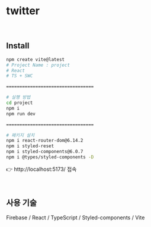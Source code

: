 # twitter

<br />

## Install

```bash
npm create vite@latest
# Project Name : project
# React
# TS + SWC

=================================

# 실행 방법
cd project
npm i
npm run dev

=================================

# 패키지 설치
npm i react-router-dom@6.14.2
npm i styled-reset
npm i styled-components@6.0.7
npm i @types/styled-components -D
```

👉 http://localhost:5173/ 접속

<br />

## 사용 기술

Firebase / React / TypeScript / Styled-components / Vite
